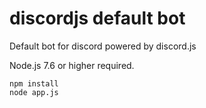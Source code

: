 # discordjs default bot
Default bot for discord powered by discord.js

Node.js 7.6 or higher required.

```
npm install
node app.js
```
